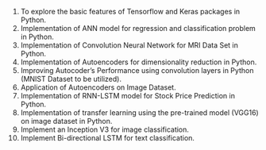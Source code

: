 1.	To explore the basic features of Tensorflow and Keras packages in Python.
2.	Implementation of ANN model for regression and classification problem in Python.
3.	Implementation of Convolution Neural Network for MRI Data Set in Python.
4.	Implementation of Autoencoders for dimensionality reduction in Python.
5.	Improving Autocoder’s Performance using convolution layers in Python (MNIST Dataset to be utilized).
6.	Application of Autoencoders on Image Dataset.
7.	Implementation of RNN-LSTM model for Stock Price Prediction in Python.
8.	Implementation of transfer learning using the pre-trained model (VGG16) on image dataset in Python.
9.	Implement an Inception V3 for image classification.
10.	Implement Bi-directional LSTM for text classification.
